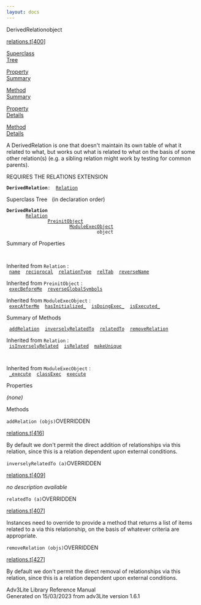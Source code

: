 ```yaml
---
layout: docs
---
```

<span class="title">DerivedRelation</span><span class="type">object</span>

[relations.t](../file/relations.t.html)\[[400](../source/relations.t.html#400)\]

[Superclass  
Tree](#_SuperClassTree_)

[Property  
Summary](#_PropSummary_)

[Method  
Summary](#_MethodSummary_)

[Property  
Details](#_Properties_)

[Method  
Details](#_Methods_)

<div class="fdesc">

A DerivedRelation is one that doesn't maintain its own table of what it
related to what, but works out what is related to what on the basis of
some other relation(s) (e.g. a sibling relation might work by testing
for common parents).

REQUIRES THE RELATIONS EXTENSION

**`DerivedRelation`**` :   `[`Relation`](../object/Relation.html)

</div>

<span id="_SuperClassTree_"></span>

<div class="mjhd">

<span class="hdln">Superclass Tree</span>   (in declaration order)

</div>

**`DerivedRelation`**  
`         `[`Relation`](../object/Relation.html)  
`                 `[`PreinitObject`](../object/PreinitObject.html)  
`                         `[`ModuleExecObject`](../object/ModuleExecObject.html)  
`                                 object`  
<span id="_PropSummary_"></span>

<div class="mjhd">

<span class="hdln">Summary of Properties</span>  

</div>

` `

Inherited from `Relation` :  
` `[`name`](../object/Relation.html#name)`  `[`reciprocal`](../object/Relation.html#reciprocal)`  `[`relationType`](../object/Relation.html#relationType)`  `[`relTab`](../object/Relation.html#relTab)`  `[`reverseName`](../object/Relation.html#reverseName)`  `

Inherited from `PreinitObject` :  
` `[`execBeforeMe`](../object/PreinitObject.html#execBeforeMe)`  `[`reverseGlobalSymbols`](../object/PreinitObject.html#reverseGlobalSymbols)`  `

Inherited from `ModuleExecObject` :  
` `[`execAfterMe`](../object/ModuleExecObject.html#execAfterMe)`  `[`hasInitialized_`](../object/ModuleExecObject.html#hasInitialized_)`  `[`isDoingExec_`](../object/ModuleExecObject.html#isDoingExec_)`  `[`isExecuted_`](../object/ModuleExecObject.html#isExecuted_)`  `

<span id="_MethodSummary_"></span>

<div class="mjhd">

<span class="hdln">Summary of Methods</span>  

</div>

` `[`addRelation`](#addRelation)`  `[`inverselyRelatedTo`](#inverselyRelatedTo)`  `[`relatedTo`](#relatedTo)`  `[`removeRelation`](#removeRelation)`  `

Inherited from `Relation` :  
` `[`isInverselyRelated`](../object/Relation.html#isInverselyRelated)`  `[`isRelated`](../object/Relation.html#isRelated)`  `[`makeUnique`](../object/Relation.html#makeUnique)`  `

` `

Inherited from `ModuleExecObject` :  
` `[`_execute`](../object/ModuleExecObject.html#_execute)`  `[`classExec`](../object/ModuleExecObject.html#classExec)`  `[`execute`](../object/ModuleExecObject.html#execute)`  `

<span id="_Properties_"></span>

<div class="mjhd">

<span class="hdln">Properties</span>  

</div>

*(none)* <span id="_Methods_"></span>

<div class="mjhd">

<span class="hdln">Methods</span>  

</div>

<span id="addRelation"></span>

`addRelation (objs)`<span class="rem">OVERRIDDEN</span>

[relations.t](../file/relations.t.html)\[[416](../source/relations.t.html#416)\]

<div class="desc">

By default we don't permit the direct addition of relationships via this
relation, since this is a relation dependent upon external conditions.

</div>

<span id="inverselyRelatedTo"></span>

`inverselyRelatedTo (a)`<span class="rem">OVERRIDDEN</span>

[relations.t](../file/relations.t.html)\[[409](../source/relations.t.html#409)\]

<div class="desc">

*no description available*

</div>

<span id="relatedTo"></span>

`relatedTo (a)`<span class="rem">OVERRIDDEN</span>

[relations.t](../file/relations.t.html)\[[407](../source/relations.t.html#407)\]

<div class="desc">

Instances need to override to provide a method that returns a list of
items related to a via this relationship, on the basis of whatever
criteria are appropriate.

</div>

<span id="removeRelation"></span>

`removeRelation (objs)`<span class="rem">OVERRIDDEN</span>

[relations.t](../file/relations.t.html)\[[427](../source/relations.t.html#427)\]

<div class="desc">

By default we don't permit the direct removal of relationships via this
relation, since this is a relation dependent upon external conditions.

</div>

<div class="ftr">

Adv3Lite Library Reference Manual  
Generated on 15/03/2023 from adv3Lite version 1.6.1

</div>
